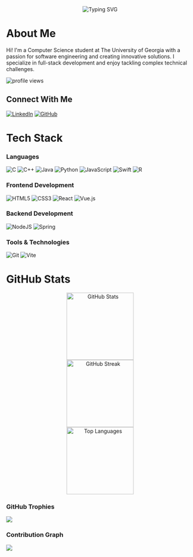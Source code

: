 <div align="center">
  <img src="https://readme-typing-svg.demolab.com?font=Fira+Code&pause=1000&color=00FF00&center=true&vCenter=true&width=435&lines=Computer+Science+Student;Software+Engineer;Full-Stack+Developer" alt="Typing SVG" />
</div>

# About Me
Hi! I'm a Computer Science student at The University of Georgia with a passion for software engineering and creating innovative solutions. I specialize in full-stack development and enjoy tackling complex technical challenges.

<p align="left">
  <img src="https://komarev.com/ghpvc/?username=JohnMedlock&label=Profile%20views&color=0e75b6&style=flat" alt="profile views" />
</p>

## Connect With Me
[![LinkedIn](https://img.shields.io/badge/LinkedIn-%230077B5.svg?logo=linkedin&logoColor=white)](https://linkedin.com/in/jwmedlock)
[![GitHub](https://img.shields.io/badge/GitHub-%23121011.svg?logo=github&logoColor=white)](https://github.com/JohnMedlock)

# Tech Stack

### Languages
![C](https://img.shields.io/badge/c-%2300599C.svg?style=for-the-badge&logo=c&logoColor=white)
![C++](https://img.shields.io/badge/c++-%2300599C.svg?style=for-the-badge&logo=c%2B%2B&logoColor=white)
![Java](https://img.shields.io/badge/java-%23ED8B00.svg?style=for-the-badge&logo=openjdk&logoColor=white)
![Python](https://img.shields.io/badge/python-3670A0?style=for-the-badge&logo=python&logoColor=ffdd54)
![JavaScript](https://img.shields.io/badge/javascript-%23323330.svg?style=for-the-badge&logo=javascript&logoColor=%23F7DF1E)
![Swift](https://img.shields.io/badge/swift-F54A2A?style=for-the-badge&logo=swift&logoColor=white)
![R](https://img.shields.io/badge/r-%23276DC3.svg?style=for-the-badge&logo=r&logoColor=white)

### Frontend Development
![HTML5](https://img.shields.io/badge/html5-%23E34F26.svg?style=for-the-badge&logo=html5&logoColor=white)
![CSS3](https://img.shields.io/badge/css3-%231572B6.svg?style=for-the-badge&logo=css3&logoColor=white)
![React](https://img.shields.io/badge/react-%2320232a.svg?style=for-the-badge&logo=react&logoColor=%2361DAFB)
![Vue.js](https://img.shields.io/badge/vuejs-%2335495e.svg?style=for-the-badge&logo=vuedotjs&logoColor=%234FC08D)

### Backend Development
![NodeJS](https://img.shields.io/badge/node.js-6DA55F?style=for-the-badge&logo=node.js&logoColor=white)
![Spring](https://img.shields.io/badge/spring-%236DB33F.svg?style=for-the-badge&logo=spring&logoColor=white)

### Tools & Technologies
![Git](https://img.shields.io/badge/git-%23F05033.svg?style=for-the-badge&logo=git&logoColor=white)
![Vite](https://img.shields.io/badge/vite-%23646CFF.svg?style=for-the-badge&logo=vite&logoColor=white)

# GitHub Stats

<div align="center">
  <img height="180em" src="https://github-readme-stats.vercel.app/api?username=JohnMedlock&theme=gruvbox&hide_border=false&include_all_commits=false&count_private=true" alt="GitHub Stats" />
</div>

<div align="center">
  <img height="180em" src="https://github-readme-streak-stats.herokuapp.com/?user=JohnMedlock&theme=gruvbox&hide_border=false" alt="GitHub Streak" />
</div>

<div align="center">
  <img height="180em" src="https://github-readme-stats.vercel.app/api/top-langs/?username=JohnMedlock&theme=gruvbox&hide_border=false&include_all_commits=true&count_private=true&layout=compact&langs_count=8&card_width=400" alt="Top Languages" />
</div>

### GitHub Trophies
![](https://github-profile-trophy.vercel.app/?username=JohnMedlock&theme=gruvbox&no-frame=false&no-bg=true&margin-w=4)

### Contribution Graph
![](https://github-readme-activity-graph.vercel.app/graph?username=JohnMedlock&theme=gruvbox&hide_border=true)